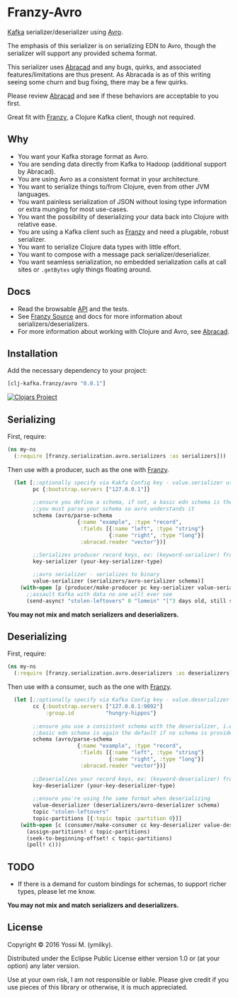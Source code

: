 # Franzy-Avro

[Kafka](http://kafka.apache.org/documentation.html) serializer/deserializer using [Avro](https://avro.apache.org/).

The emphasis of this serializer is on serializing EDN to Avro, though the serializer will support any provided schema format.

This serializer uses [Abracad](https://github.com/damballa/abracad) and any bugs, quirks, and associated features/limitations are thus present. As Abracada is as of this writing seeing some churn and bug fixing, there may be a few quirks.

Please review [Abracad](https://github.com/damballa/abracad) and see if these behaviors are acceptable to you first.



Great fit with [Franzy](https://github.com/ymilky/franzy), a Clojure Kafka client, though not required.

## Why

* You want your Kafka storage format as Avro.
* You are sending data directly from Kafka to Hadoop (additional support by Abracad).
* You are using Avro as a consistent format in your architecture.
* You want to serialize things to/from Clojure, even from other JVM languages.
* You want painless serialization of JSON without losing type information or extra munging for most use-cases.
* You want the possibility of deserializing your data back into Clojure with relative ease.
* You are using a Kafka client such as [Franzy](https://github.com/ymilky/franzy) and need a plugable, robust serializer.
* You want to serialize Clojure data types with little effort.
* You want to compose with a message pack serializer/deserializer.
* You want seamless serialization, no embedded serialization calls at call sites or `.getBytes` ugly things floating around.

## Docs

* Read the browsable [API](http://ymilky.github.io/franzy-avro/) and the tests.
* See [Franzy Source](https://github.com/ymilky/franzy) and docs for more information about serializers/deserializers.
* For more information about working with Clojure and Avro, see [Abracad](https://github.com/damballa/abracad).

## Installation

Add the necessary dependency to your project:

```clojure
[clj-kafka.franzy/avro "0.0.1"]
```

[![Clojars Project](https://img.shields.io/clojars/v/clj-kafka.franzy/avro.svg)](https://clojars.org/clj-kafka.franzy/avro)

## Serializing

First, require:

```clojure
(ns my-ns
  (:require [franzy.serialization.avro.serializers :as serializers]))
```

Then use with a producer, such as the one with [Franzy](https://github.com/ymilky/franzy).

```clojure
  (let [;;optionally specify via Kakfa Config key - value.serializer using fully qualified class name
        pc {:bootstrap.servers ["127.0.0.1"]}
        
        ;;ensure you define a schema, if not, a basic edn schema is the default
        ;;you must parse your schema so avro understands it
        schema (avro/parse-schema
                      {:name "example", :type "record",
                       :fields [{:name "left", :type "string"}
                                {:name "right", :type "long"}]
                       :abracad.reader "vector"})]
                               
        ;;Serializes producer record keys, ex: (keyword-serializer) from Franzy
        key-serializer (your-key-serializer-type)

        ;;avro serializer - serializes to binary
        value-serializer (serializers/avro-serializer schema)]
    (with-open [p (producer/make-producer pc key-serializer value-serializer)]
      ;;assault Kafka with data no one will ever see
      (send-async! "stolen-leftovers" 0 "lomein" "["3 days old, still stolen." 1234])))
```

**You may not mix and match serializers and deserializers.**

## Deserializing

First, require:

```clojure
(ns my-ns
  (:require [franzy.serialization.avro.deserializers :as deserializers]))
```

Then use with a consumer, such as the one with [Franzy](https://github.com/ymilky/franzy).

```clojure
  (let [;;optionally specify via Kafka Config key - value.deserializer using fully qualified class name
        cc {:bootstrap.servers ["127.0.0.1:9092"]
            :group.id          "hungry-hippos"}
        
        ;;ensure you use a consistent schema with the deserializer, i.e. same as before
        ;;basic edn schema is again the default if no schema is provided.
        schema (avro/parse-schema
                      {:name "example", :type "record",
                       :fields [{:name "left", :type "string"}
                                {:name "right", :type "long"}]
                       :abracad.reader "vector"})]
                       
        ;;Deserializes your record keys, ex: (keyword-deserializer) from Franzy
        key-deserializer (your-key-deserializer-type)
        
        ;;ensure you're using the same format when deserializing
        value-deserializer (deserializers/avro-deserializer schema)
        topic "stolen-leftovers"
        topic-partitions [{:topic topic :partition 0}]]
    (with-open [c (consumer/make-consumer cc key-deserializer value-deserializer)]
      (assign-partitions! c topic-partitions)
      (seek-to-beginning-offset! c topic-partitions)
      (poll! c)))
```

## TODO

* If there is a demand for custom bindings for schemas, to support richer types, please let me know.

**You may not mix and match serializers and deserializers.**

## License

Copyright © 2016 Yossi M. (ymilky).

Distributed under the Eclipse Public License either version 1.0 or (at your option) any later version.

Use at your own risk, I am not responsible or liable. Please give credit if you use pieces of this library or otherwise, it is much appreciated.
